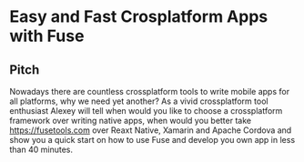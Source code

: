 # Easy and Fast Crosplatform Apps with Fuse

## Pitch

Nowadays there are countless crossplatform tools to write mobile apps for all platforms, why we need yet another? As a vivid crossplatform tool enthusiast Alexey will tell when would you like to choose a crossplatform framework over writing native apps, when would you better take https://fusetools.com over Reaxt Native, Xamarin and Apache Cordova and show you a quick start on how to use Fuse and develop you own app in less than 40 minutes. 
